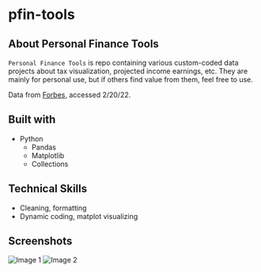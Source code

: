 # pfin-tools

## About Personal Finance Tools

`Personal Finance Tools` is repo containing various custom-coded data projects about tax visualization, projected income earnings, etc. They are mainly for personal use, but if others find value from them, feel free to use.

Data from [Forbes](https://www.forbes.com/advisor/taxes/taxes-federal-income-tax-bracket/), accessed 2/20/22.

## Built with
- Python
    - Pandas
    - Matplotlib
    - Collections

## Technical Skills
- Cleaning, formatting
- Dynamic coding, matplot visualizing

## Screenshots
![Image 1](https://user-images.githubusercontent.com/74934154/154867464-b7f6f19b-6093-463c-ba05-709463868e0e.png)
![Image 2](https://user-images.githubusercontent.com/74934154/154867465-a9ebcd73-7eea-454f-b5af-0b6f80ce24fc.png)

